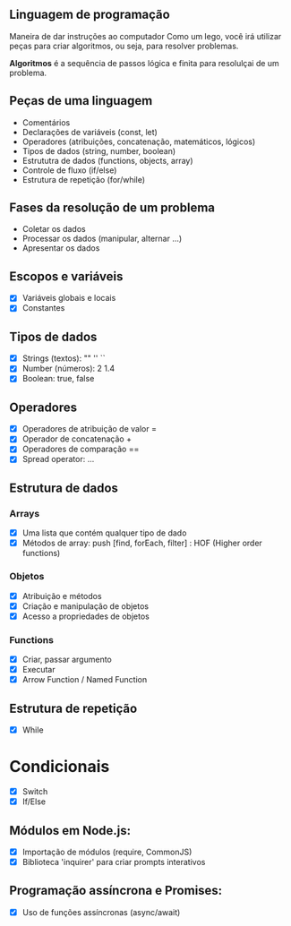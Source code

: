 ## Linguagem de programação

Maneira de dar instruções ao computador
Como um lego, você irá utilizar peças para criar algoritmos, ou seja, para resolver problemas.

**Algoritmos** é a sequência de passos lógica e finita para resolulçai de um problema.

## Peças de uma linguagem

- Comentários
- Declarações de variáveis (const, let)
- Operadores (atribuições, concatenação, matemáticos, lógicos)
- Tipos de dados (string, number, boolean)
- Estrututra de dados (functions, objects, array)
- Controle de fluxo (if/else)
- Estrutura de repetição (for/while)

## Fases da resolução de um problema

- Coletar os dados
- Processar os dados (manipular, alternar ...)
- Apresentar os dados

## Escopos e variáveis

- [x] Variáveis globais e locais
- [x] Constantes

## Tipos de dados

- [x] Strings (textos): "" '' ``
- [x] Number (números): 2 1.4
- [x] Boolean: true, false

## Operadores

- [x] Operadores de atribuição de valor =
- [x] Operador de concatenação +
- [x] Operadores de comparação ==
- [x] Spread operator: ...

## Estrutura de dados

### Arrays

- [x] Uma lista que contém qualquer tipo de dado
- [x] Métodos de array: push [find, forEach, filter] : HOF (Higher order functions)

### Objetos

- [x] Atribuição e métodos
- [x] Criação e manipulação de objetos
- [x] Acesso a propriedades de objetos

### Functions

- [x] Criar, passar argumento
- [x] Executar
- [x] Arrow Function / Named Function

## Estrutura de repetição

- [x] While

# Condicionais

- [x] Switch
- [x] If/Else

## Módulos em Node.js:

- [x] Importação de módulos (require, CommonJS)
- [x] Biblioteca 'inquirer' para criar prompts interativos

## Programação assíncrona e Promises:

-[x] Uso de funções assíncronas (async/await)
